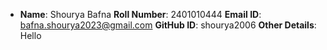 - **Name**: Shourya Bafna 
  **Roll Number**: 2401010444
  **Email ID**: bafna.shourya2023@gmail.com
  **GitHub ID**: shourya2006
  **Other Details**: Hello
